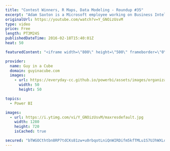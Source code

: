 ```yaml
---
title: "Contest Winners, R Maps, Data Modeling - Roundup #35"
excerpt: "Adam Saxton is a Microsoft employee working on Business Intelligence products.  The Power BI report contest winners were announced! Get a quick start with R Map visualizations. A look at how to get started with SQL 2016. And, some data modeling tips.  Meet the Winners of the Best Report Contest https://powerbi.microsoft.com/en-us/blog/meet-the-winners-of-the-best-report-contest/"
originalUrl: https://youtube.com/watch?v=Y_GNOizUsvM
type: video
price: Free
length: PT3M24S
publishedDateTime: 2016-02-18T15:40:01Z
heat: 50

featuredContent: "<iframe width=\"800\" height=\"500\" frameborder=\"0\" src=\"https://www.youtube.com/embed/Y_GNOizUsvM\" allow=\"accelerometer; autoplay; encrypted-media; gyroscope; picture-in-picture\" allowfullscreen></iframe>"

provider:
  name: Guy in a Cube
  domain: guyinacube.com
  images:
    - url: https://everyday-cc.github.io/powerbi/assets/images/organizations/guyinacube.com-50x50.jpg
      width: 50
      height: 50

topics:
  - Power BI

images:
  - url: https://i.ytimg.com/vi/Y_GNOizUsvM/maxresdefault.jpg
    width: 1280
    height: 720
    isCached: true

secured: "bTWGOCthtbn8RP7tdCKs81zw+u0rbqotLniQnWIRDifm5kfTMLu1S7UJhWXLobvZyhGzvm610GpDX6MeEYcP39wAJ6UmmHv4hR2Y1KQ2zpc9ofL79phc23nvBw5ww8DUWzHNa+DgqTseAev2seUJ8N2K01FKXyld/NWwoZFGN9adMoMZJrAdmeTniuMwAyajenIA0IJgTek5QbBFVfCyUMWZyYqK067nRlfFvq6vq7c1XfTcDvxCaNvSLvJ7NS0Ze2DuegFANt3fiz1uQFjcZx1KapF4wPG8c4tbwjmpzMgHkN7SZ9uMlatoh4cdt+RH0XRxeyFU5BNzY60DPVH0MnjETwf7HTjysZsmFo03eGPZMOBDnx97zLe2zYsQ6RtyaGNi8HplOgYBmrmOpGlJI3i3cJpxKXfM2sI4UCrmDNs=;5/xd4PhVXnLmjw6ppjwRVg=="
---
```


